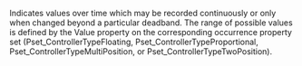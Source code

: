 Indicates values over time which may be recorded continuously or only when changed beyond a particular deadband.  The range of possible values is defined by the Value property on the corresponding occurrence property set (Pset_ControllerTypeFloating, Pset_ControllerTypeProportional, Pset_ControllerTypeMultiPosition, or Pset_ControllerTypeTwoPosition).
